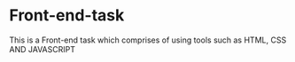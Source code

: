 # Front-end-task
This is a Front-end task which comprises of using tools such as HTML, CSS AND JAVASCRIPT
